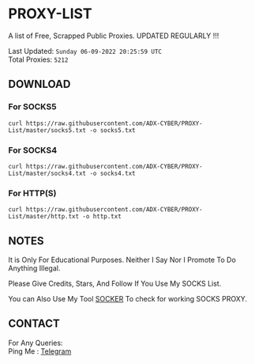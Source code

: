 # PROXY-LIST

A list of Free, Scrapped Public Proxies. UPDATED REGULARLY !!!  

Last Updated: `Sunday 06-09-2022 20:25:59 UTC`  
Total Proxies: `5212`  

## DOWNLOAD

### For SOCKS5

```curl https://raw.githubusercontent.com/ADX-CYBER/PROXY-List/master/socks5.txt -o socks5.txt```

### For SOCKS4

```curl https://raw.githubusercontent.com/ADX-CYBER/PROXY-List/master/socks4.txt -o socks4.txt```

### For HTTP(S)

```curl https://raw.githubusercontent.com/ADX-CYBER/PROXY-List/master/http.txt -o http.txt```

## NOTES

It is Only For Educational Purposes. Neither I Say Nor I Promote To Do Anything Illegal.

Please Give Credits, Stars, And Follow If You Use My SOCKS List.  

You can Also Use My Tool [SOCKER](https://github.com/ADX-CYBER/PROXY-List) To check for working SOCKS PROXY.

## CONTACT

 For Any Queries:  
        Ping Me : [Telegram](http://t.me/Rifat_Chy)
